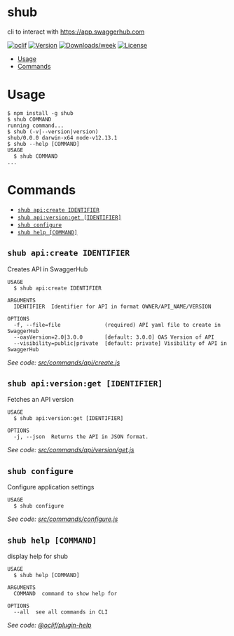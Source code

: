 shub
==========

cli to interact with https://app.swaggerhub.com

[![oclif](https://img.shields.io/badge/cli-oclif-brightgreen.svg)](https://oclif.io)
[![Version](https://img.shields.io/npm/v/swaggerhub.svg)](https://npmjs.org/package/swaggerhub)
[![Downloads/week](https://img.shields.io/npm/dw/swaggerhub.svg)](https://npmjs.org/package/swaggerhub)
[![License](https://img.shields.io/npm/l/swaggerhub.svg)](https://github.com/SmartBear/swaggerhub-cmd/blob/master/package.json)

<!-- toc -->
* [Usage](#usage)
* [Commands](#commands)
<!-- tocstop -->
# Usage
<!-- usage -->
```sh-session
$ npm install -g shub
$ shub COMMAND
running command...
$ shub (-v|--version|version)
shub/0.0.0 darwin-x64 node-v12.13.1
$ shub --help [COMMAND]
USAGE
  $ shub COMMAND
...
```
<!-- usagestop -->
# Commands
<!-- commands -->
* [`shub api:create IDENTIFIER`](#shub-apicreate-identifier)
* [`shub api:version:get [IDENTIFIER]`](#shub-apiversionget-identifier)
* [`shub configure`](#shub-configure)
* [`shub help [COMMAND]`](#shub-help-command)

## `shub api:create IDENTIFIER`

Creates API in SwaggerHub

```
USAGE
  $ shub api:create IDENTIFIER

ARGUMENTS
  IDENTIFIER  Identifier for API in format OWNER/API_NAME/VERSION

OPTIONS
  -f, --file=file              (required) API yaml file to create in SwaggerHub
  --oasVersion=2.0|3.0.0       [default: 3.0.0] OAS Version of API
  --visibility=public|private  [default: private] Visibility of API in SwaggerHub
```

_See code: [src/commands/api/create.js](https://github.com/SmartBear/swaggerhub-cmd/blob/v0.0.0/src/commands/api/create.js)_

## `shub api:version:get [IDENTIFIER]`

Fetches an API version

```
USAGE
  $ shub api:version:get [IDENTIFIER]

OPTIONS
  -j, --json  Returns the API in JSON format.
```

_See code: [src/commands/api/version/get.js](https://github.com/SmartBear/swaggerhub-cmd/blob/v0.0.0/src/commands/api/version/get.js)_

## `shub configure`

Configure application settings

```
USAGE
  $ shub configure
```

_See code: [src/commands/configure.js](https://github.com/SmartBear/swaggerhub-cmd/blob/v0.0.0/src/commands/configure.js)_

## `shub help [COMMAND]`

display help for shub

```
USAGE
  $ shub help [COMMAND]

ARGUMENTS
  COMMAND  command to show help for

OPTIONS
  --all  see all commands in CLI
```

_See code: [@oclif/plugin-help](https://github.com/oclif/plugin-help/blob/v2.2.3/src/commands/help.ts)_
<!-- commandsstop -->

